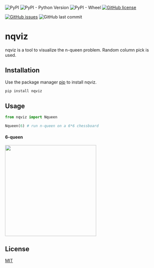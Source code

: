 ![PyPI](https://img.shields.io/pypi/v/nqviz?color=blue)
![PyPI - Python Version](https://img.shields.io/pypi/pyversions/nqviz?color=blue)
![PyPI - Wheel](https://img.shields.io/pypi/wheel/nqviz?color=blue)
[![GitHub license](https://img.shields.io/github/license/jhan15/nqviz?color=blue)](https://github.com/jhan15/nqviz/blob/master/license.txt)

[![GitHub issues](https://img.shields.io/github/issues/jhan15/nqviz)](https://github.com/jhan15/nqviz/issues)
![GitHub last commit](https://img.shields.io/github/last-commit/jhan15/nqviz?color=ff69b4)
# nqviz

nqviz is a tool to visualize the n-queen problem. Random column pick is used.

## Installation

Use the package manager [pip](https://pip.pypa.io/en/stable/) to install nqviz.

```bash
pip install nqviz
```

## Usage

```python
from nqviz import Nqueen

Nqueen(6) # run n-queen on a 6*6 chessboard
```

#### 6-queen

<img src="https://user-images.githubusercontent.com/62132206/120168297-0040cc80-c1ff-11eb-9a7a-de5e1568fc70.gif" width="300">

## License
[MIT](https://choosealicense.com/licenses/mit/)
